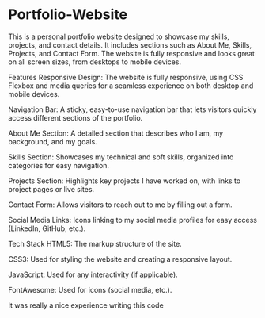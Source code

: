 # Portfolio-Website
This is a personal portfolio website designed to showcase my skills, projects, and contact details. It includes sections such as About Me, Skills, Projects, and Contact Form. The website is fully responsive and looks great on all screen sizes, from desktops to mobile devices.

Features
Responsive Design: The website is fully responsive, using CSS Flexbox and media queries for a seamless experience on both desktop and mobile devices.

Navigation Bar: A sticky, easy-to-use navigation bar that lets visitors quickly access different sections of the portfolio.

About Me Section: A detailed section that describes who I am, my background, and my goals.

Skills Section: Showcases my technical and soft skills, organized into categories for easy navigation.

Projects Section: Highlights key projects I have worked on, with links to project pages or live sites.

Contact Form: Allows visitors to reach out to me by filling out a form.

Social Media Links: Icons linking to my social media profiles for easy access (LinkedIn, GitHub, etc.).

Tech Stack
HTML5: The markup structure of the site.

CSS3: Used for styling the website and creating a responsive layout.

JavaScript: Used for any interactivity (if applicable).

FontAwesome: Used for icons (social media, etc.).

It was really a nice experience writing this code

